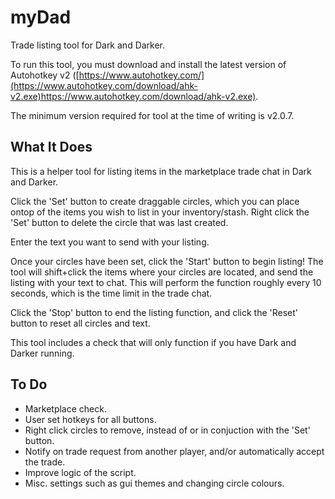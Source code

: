 # myDad
Trade listing tool for Dark and Darker.

To run this tool, you must download and install the latest version of Autohotkey v2 ([https://www.autohotkey.com/](https://www.autohotkey.com/download/ahk-v2.exe)https://www.autohotkey.com/download/ahk-v2.exe).

The minimum version required for tool at the time of writing is v2.0.7.

## What It Does
This is a helper tool for listing items in the marketplace trade chat in Dark and Darker.

Click the 'Set' button to create draggable circles, which you can place ontop of the items you wish to list in your inventory/stash. Right click the 'Set' button to delete the circle that was last created.

Enter the text you want to send with your listing.

Once your circles have been set, click the 'Start' button to begin listing! The tool will shift+click the items where your circles are located, and send the listing with your text to chat. This will perform the function roughly every 10 seconds, which is the time limit in the trade chat.

Click the 'Stop' button to end the listing function, and click the 'Reset' button to reset all circles and text.

This tool includes a check that will only function if you have Dark and Darker running.

## To Do
- Marketplace check.
- User set hotkeys for all buttons.
- Right click circles to remove, instead of or in conjuction with the 'Set' button.
- Notify on trade request from another player, and/or automatically accept the trade.
- Improve logic of the script.
- Misc. settings such as gui themes and changing circle colours.
